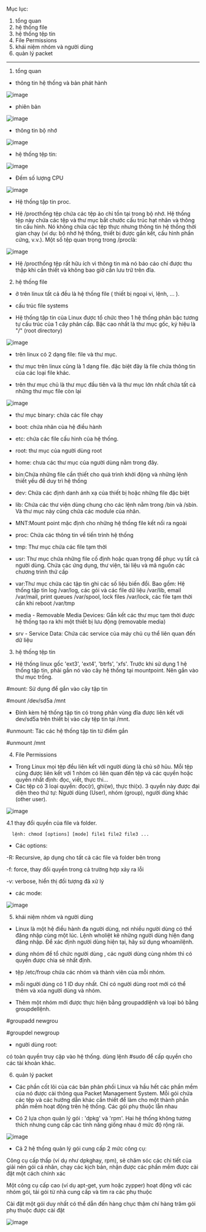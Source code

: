 Mục lục:

1. tổng quan
2. hệ thống file
3. hệ thống tệp tin
4. File Permissions
5. khái niệm nhóm và người dùng 
6. quản lý packet

-------------------------------------------------------------------
1. tổng quan

- thông tin hệ thống và bản phát hành

![image](https://user-images.githubusercontent.com/95491130/181414059-6d9f3ee9-e008-4fd3-8db7-104c99d1ad58.png)

- phiên bản

![image](https://user-images.githubusercontent.com/95491130/181414088-0b23e90f-fa4e-41cf-8e8b-d599cdc8caef.png)

- thông tin bộ nhớ

![image](https://user-images.githubusercontent.com/95491130/181414203-22419b49-8d55-4e71-af74-186e3f7909a5.png)

- hệ thống tệp tin:

![image](https://user-images.githubusercontent.com/95491130/181414299-f2920ed7-8d52-4afb-92b2-ae0725335e9e.png)

- Đếm số lượng CPU

![image](https://user-images.githubusercontent.com/95491130/181414336-0c637e1f-2a11-4eb0-a8d3-0ecf7e332027.png)

- Hệ thống tập tin proc.

- Hệ /procthống tệp chứa các tệp ảo chỉ tồn tại trong bộ nhớ. Hệ thống tệp này chứa các tệp và thư mục bắt chước cấu trúc hạt nhân và thông tin cấu hình. Nó không chứa các tệp thực nhưng thông tin hệ thống thời gian chạy (ví dụ: bộ nhớ hệ thống, thiết bị được gắn kết, cấu hình phần cứng, v.v.). Một số tệp quan trọng trong /proclà:

![image](https://user-images.githubusercontent.com/95491130/181414437-fd59b1d5-f508-4526-9743-b45896fd4e35.png)

- Hệ /procthống tệp rất hữu ích vì thông tin mà nó báo cáo chỉ được thu thập khi cần thiết và không bao giờ cần lưu trữ trên đĩa.

2. hệ thống file

- ở trên linux tất cả đều là hệ thống file ( thiết bị ngoại vi, lệnh, ... ).

- cấu trúc file systems

- Hệ thống tập tin của Linux được tổ chức theo 1 hệ thống phân bậc tương tự cấu trúc của 1 cây phân cấp. Bậc cao nhất là thư mục gốc, ký hiệu là "/" (root directory)


![image](https://user-images.githubusercontent.com/95491130/181148872-8c19ded7-f9b2-45fa-abef-78d32a607ad2.png)

- trên linux có 2 dạng file: file và thư mục. 

- thư mục trên linux cũng là 1 dạng file. đặc biệt đây là file chứa thông tin của các loại file khác.

- trên thư mục chủ là thư mục đầu tiên và là thư mục lớn nhất chứa tất cả những thư mục file còn lại 

![image](https://user-images.githubusercontent.com/95491130/181149246-c9a0b1af-b847-44ca-b850-a3bcc9a11d34.png)

- thư mục binary: chứa các file chạy

- boot: chứa nhân của hệ điều hành

- etc: chứa các file cấu hình của hệ thống. 

- root: thư mục của người dùng root 

- home: chưa các thư mục của người dùng nằm trong đây. 

- bin:Chứa những file cần thiết cho quá trình khởi động và những lệnh thiết yếu để duy trì hệ thống

- dev: Chứa các định danh ánh xạ của thiết bị hoặc những file đặc biệt

- lib: Chứa các thư viện dùng chung cho các lệnh nằm trong /bin và /sbin. Và thư mục này cũng chứa các module của nhân.

- MNT:Mount point mặc định cho những hệ thống file kết nối ra ngoài

- proc: Chứa các thông tin về tiến trình hệ thống

- tmp: Thư mục chứa các file tạm thời

- usr: Thư mục chứa những file cố định hoặc quan trọng để phục vụ tất cả người dùng. Chứa các ứng dụng, thư viện, tài liệu và mã nguồn các chương trình thứ cấp

- var:Thư mục chứa các tập tin ghi các số liệu biến đổi. Bao gồm: Hệ thống tập tin log /var/log, các gói và các file dữ liệu /var/lib, email /var/mail, print queues /var/spool, lock files /var/lock, các file tạm thời cần khi reboot /var/tmp

- media - Removable Media Devices: Gắn kết các thư mục tạm thời được hệ thống tạo ra khi một thiết bị lưu động (removable media)

- srv - Service Data: Chứa các service của máy chủ cụ thể liên quan đến dữ liệu

3. hệ thống tệp tin

- Hệ thống linux gốc 'ext3', 'ext4', 'btrfs', 'xfs'. Trước khi sử dụng 1 hệ thống tập tin, phải gắn nó vào cây hệ thống tại mountpoint. Nên gắn vào thư mục trống.

#mount: Sử dụng để gắn vào cây tập tin

#mount /dev/sd5a /mnt

- Đính kèm hệ thống tập tin có trong phân vùng đĩa được liên kết với dev/sd5a trên thiết bị vào cây tệp tin tại /mnt.

#unmount: Tác các hệ thống tập tin từ điểm gắn

#unmount /mnt

4. File Permissions

- Trong Linux mọi tệp đều liên kết với người dùng là chủ sở hũu. Mỗi tệp cũng được liên kết với 1 nhóm có liên quan đến tệp và các quyền hoặc quyền nhất định: đọc, viết, thực thi...
- Các tệp có 3 loại quyền: đọc(r), ghi(w), thực thi(x). 3 quyền này được đại diện theo thứ tự: Người dùng (User), nhóm (group), người dùng khác (other user).

![image](https://user-images.githubusercontent.com/95491130/181410049-2c1f48b3-8dbe-434c-abeb-4963aa6aaf2f.png)

4.1 thay đổi quyền của file và folder.

      lệnh: chmod [options] [mode] file1 file2 file3 ...
      
- Các options:

-R: Recursive, áp dụng cho tất cả các file và folder bên trong

-f: force, thay đổi quyền trong cả trường hợp xảy ra lỗi

-v: verbose, hiển thị đối tượng đã xử lý

- các mode:

![image](https://user-images.githubusercontent.com/95491130/181410306-25bf7a23-e0fb-46d3-b714-2d7f6614bd63.png)

5. khái niệm nhóm và người dùng

- Linux là một hệ điều hành đa người dùng, nơi nhiều người dùng có thể đăng nhập cùng một lúc. Lệnh wholiệt kê những người dùng hiện đang đăng nhập. Để xác định người dùng hiện tại, hãy sử dụng whoamilệnh.

- dùng nhóm để tổ chức người dùng , các người dùng cùng nhóm thì có quyền được chia sẻ nhất định.
  
- tệp /etc/froup chứa các nhóm và thành viên của mỗi nhóm.
  
- mỗi người dùng có 1 ID duy nhất.  Chỉ có người dùng root mới có thể thêm và xóa người dùng và nhóm. 
  
-  Thêm một nhóm mới được thực hiện bằng groupaddlệnh và loại bỏ bằng groupdellệnh.

#groupadd newgrou
  
#groupdel newgroup
  
- người dùng root:

có toàn quyền truy cập vào hệ thống. dùng lệnh #sudo để cấp quyền cho các tài khoản khác.
  
 6. quản lý packet 
 
- Các phần cốt lõi của các bản phân phối Linux và hầu hết các phần mềm của nó được cài thông qua Packet Management System. Mỗi gói chứa các tệp và các hướng dẫn khác cần thiết để làm cho một thành phần phần mềm hoạt động trên hệ thống. Các gói phụ thuộc lẫn nhau

- Có 2 lựa chọn quản lý gói : 'dpkg' và 'rpm'. Hai hệ thống không tương thích nhưng cung cấp các tính năng giống nhau ở mức độ rộng rãi.

![image](https://user-images.githubusercontent.com/95491130/181412365-a546b1fc-b443-4399-9e06-b895688bd961.png)

- Cả 2 hệ thống quản lý gói cung cấp 2 mức công cụ:

Công cụ cấp thấp (ví dụ như dpkghay, rpm), sẽ chăm sóc các chi tiết của giải nén gói cá nhân, chạy các kịch bản, nhận được các phần mềm được cài đặt một cách chính xác

Một công cụ cấp cao (ví dụ apt-get, yum hoặc zypper) hoạt động với các nhóm gói, tải gói từ nhà cung cấp và tìm ra các phụ thuộc

Cài đặt một gói duy nhất có thể dẫn đến hàng chục thậm chí hàng trăm gói phụ thuộc được cài đặt

![image](https://user-images.githubusercontent.com/95491130/181412426-376314f4-265c-43c7-80a7-40d6673480e2.png)


